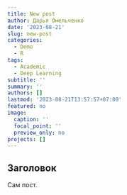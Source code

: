 ```yaml
---
title: New post
author: Дарья Омельченко
date: '2023-08-21'
slug: new-post
categories:
  - Demo
  - R
tags:
  - Academic
  - Deep Learning
subtitle: ''
summary: ''
authors: []
lastmod: '2023-08-21T13:57:57+07:00'
featured: no
image:
  caption: ''
  focal_point: ''
  preview_only: no
projects: []
---
```

## Заголовок

Сам пост.
